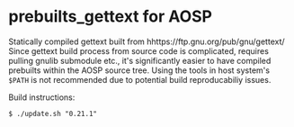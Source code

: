 # prebuilts_gettext for AOSP
Statically compiled gettext built from hhttps://ftp.gnu.org/pub/gnu/gettext/
Since gettext build process from source code is complicated, requires pulling gnulib submodule etc., it's significantly easier to have compiled prebuilts within the AOSP source tree. Using the tools in host system's `$PATH` is not recommended due to potential build reproducabiliy issues.

Build instructions:
```
$ ./update.sh "0.21.1"
```
